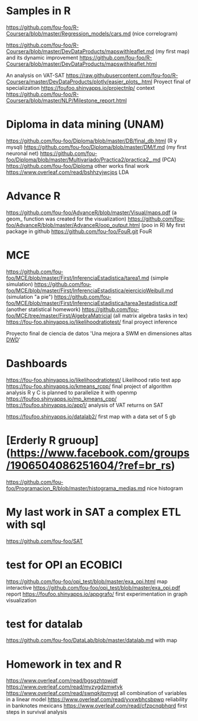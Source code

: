 # Samples in R 
https://github.com/fou-foo/R-Coursera/blob/master/Regression_models/cars.md  (nice correlogram)

https://github.com/fou-foo/R-Coursera/blob/master/DevDataProducts/mapswithleaflet.md (my first map) and its dynamic improvement
https://github.com/fou-foo/R-Coursera/blob/master/DevDataProducts/mapswithleaflet.html

An analysis on VAT-SAT https://raw.githubusercontent.com/fou-foo/R-Coursera/master/DevDataProducts/plotly/easier_plots_.html
Proyect final of specialization https://foufoo.shinyapps.io/projectnlp/ context https://github.com/fou-foo/R-Coursera/blob/master/NLP/Milestone_report.html

# Diploma in data mining (UNAM)
https://github.com/fou-foo/Diploma/blob/master/DB/final_db.html (R y mysql)
https://github.com/fou-foo/Diploma/blob/master/DM/f.md (my first neuronal net)
https://github.com/fou-foo/Diploma/blob/master/Multivariado/Practica2/practica2_.md (PCA)
https://github.com/fou-foo/Diploma other works
final work https://www.overleaf.com/read/bshhzyjwcjps LDA

# Advance R 
https://github.com/fou-foo/AdvanceR/blob/master/Visual/maps.pdf (a geom_ function was created for the visualization)
https://github.com/fou-foo/AdvanceR/blob/master/AdvanceR/oop_output.html (poo in R)
My first package in github https://github.com/fou-foo/FouR.git FouR


# MCE 
https://github.com/fou-foo/MCE/blob/master/First/InferenciaEstadistica/tarea1.md (simple simulation)
https://github.com/fou-foo/MCE/blob/master/First/InferenciaEstadistica/ejercicioWeibull.md (simulation "a pie")
https://github.com/fou-foo/MCE/blob/master/First/InferenciaEstadistica/tarea3estadistica.pdf (another statistical homework)
https://github.com/fou-foo/MCE/tree/master/First/AlgebraMatricial (all matrix algebra tasks in tex)
https://fou-foo.shinyapps.io/likelihoodratiotest/ final proyect inference

Proyecto final de ciencia de datos 'Una mejora a SWM en dimensiones altas [DWD](https://joseramirezcimat.shinyapps.io/DWD1/)'


# Dashboards

https://fou-foo.shinyapps.io/likelihoodratiotest/ Likelihood ratio test app
https://fou-foo.shinyapps.io/kmeans_rcpp/ final project of algorithm analysis R y C is planned to parallelize it with openmp
https://foufoo.shinyapps.io/mp_kmeans_cpp/
https://foufoo.shinyapps.io/app1/ analysis of VAT returns on SAT

https://foufoo.shinyapps.io/datalab2/ first map with a data set of 5 gb  

# [Erderly R gruoup] (https://www.facebook.com/groups/1906504086251604/?ref=br_rs)
https://github.com/fou-foo/Programacion_R/blob/master/histograma_medias.md nice histogram

# My last work in SAT a complex ETL with sql 
https://github.com/fou-foo/SAT


# test for OPI an ECOBICI
https://github.com/fou-foo/opi_test/blob/master/exa_opi.html map interactive
https://github.com/fou-foo/opi_test/blob/master/exa_opi.pdf report
https://foufoo.shinyapps.io/appgrafo/ first experimentation in graph visualization

# test for datalab 
https://github.com/fou-foo/DataLab/blob/master/datalab.md with map

# Homework in tex and R 
https://www.overleaf.com/read/bgsgzhtqwjdf
https://www.overleaf.com/read/myzygdzmwtyk
https://www.overleaf.com/read/swnqkjtpmygt all combination of variables in a linear model
https://www.overleaf.com/read/yvxwbhcsbpwp reliability in banknotes mexicans
https://www.overleaf.com/read/cfzpcnqbhqrd  first steps in survival analysis
